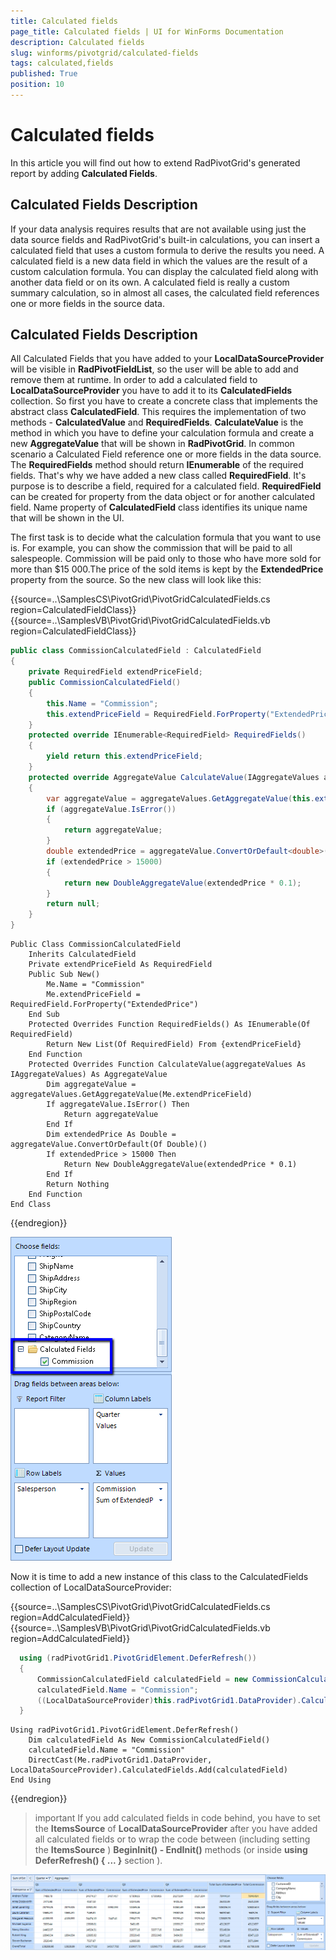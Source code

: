 ```yaml
---
title: Calculated fields
page_title: Calculated fields | UI for WinForms Documentation
description: Calculated fields
slug: winforms/pivotgrid/calculated-fields
tags: calculated,fields
published: True
position: 10
---
```


# Calculated fields



In this article you will find out how to extend RadPivotGrid's generated report by adding __Calculated Fields__.
      

## Calculated Fields Description

If your data analysis requires results that are not available using just the data source fields and RadPivotGrid's built-in calculations, you can insert a calculated field that uses a custom formula to derive the results you need. A calculated field is a new data field in which the values are the result of a custom calculation formula. You can display the calculated field along with another data field or on its own. A calculated field is really a custom summary calculation, so in almost all cases, the calculated field references one or more fields in the source data.

## Calculated Fields Description

All Calculated Fields that you have added to your __LocalDataSourceProvider__ will be visible in __RadPivotFieldList__, so the user will be able to add and remove them at runtime. In order to add a calculated field to __LocalDataSourceProvider__ you have to add it to its __CalculatedFields__ collection. So first you have to create a concrete class that implements the abstract class __CalculatedField__. This requires the implementation of two methods - __CalculatedValue__ and __RequiredFields__. __CalculateValue__ is the method in which you have to define your calculation formula and create a new __AggregateValue__ that will be shown in __RadPivotGrid__. In common scenario a Calculated Field reference one or more fields in the data source. The __RequiredFields__ method should return __IEnumerable__ of the required fields. That's why we have added a new class called __RequiredField__. It's purpose is to describe a field, required for a calculated field. __RequiredField__ can be created for property from the data object or for another calculated field. Name property of __CalculatedField__ class identifies its unique name that will be shown in the UI.

The first task is to decide what the calculation formula that you want to use is. For example, you can show the commission that will be paid to all salespeople. Commission will be paid only to those who have more sold for more than $15 000.The price of the sold items is kept by the __ExtendedPrice__ property from the source. So the new class will look like this:

{{source=..\SamplesCS\PivotGrid\PivotGridCalculatedFields.cs region=CalculatedFieldClass}} 
{{source=..\SamplesVB\PivotGrid\PivotGridCalculatedFields.vb region=CalculatedFieldClass}} 

````C#
public class CommissionCalculatedField : CalculatedField
{
    private RequiredField extendPriceField;
    public CommissionCalculatedField()
    {
        this.Name = "Commission";
        this.extendPriceField = RequiredField.ForProperty("ExtendedPrice");
    }
    protected override IEnumerable<RequiredField> RequiredFields()
    {
        yield return this.extendPriceField;
    }
    protected override AggregateValue CalculateValue(IAggregateValues aggregateValues)
    {
        var aggregateValue = aggregateValues.GetAggregateValue(this.extendPriceField);
        if (aggregateValue.IsError())
        {
            return aggregateValue;
        }
        double extendedPrice = aggregateValue.ConvertOrDefault<double>();
        if (extendedPrice > 15000)
        {
            return new DoubleAggregateValue(extendedPrice * 0.1);
        }
        return null;
    }
}

````
````VB.NET
Public Class CommissionCalculatedField
    Inherits CalculatedField
    Private extendPriceField As RequiredField
    Public Sub New()
        Me.Name = "Commission"
        Me.extendPriceField = RequiredField.ForProperty("ExtendedPrice")
    End Sub
    Protected Overrides Function RequiredFields() As IEnumerable(Of RequiredField)
        Return New List(Of RequiredField) From {extendPriceField}
    End Function
    Protected Overrides Function CalculateValue(aggregateValues As IAggregateValues) As AggregateValue
        Dim aggregateValue = aggregateValues.GetAggregateValue(Me.extendPriceField)
        If aggregateValue.IsError() Then
            Return aggregateValue
        End If
        Dim extendedPrice As Double = aggregateValue.ConvertOrDefault(Of Double)()
        If extendedPrice > 15000 Then
            Return New DoubleAggregateValue(extendedPrice * 0.1)
        End If
        Return Nothing
    End Function
End Class

````

{{endregion}} 


![pivotgrid-calculated-fields 001](images/pivotgrid-calculated-fields001.png)

Now it is time to add a new instance of this class to the CalculatedFields collection of LocalDataSourceProvider:

{{source=..\SamplesCS\PivotGrid\PivotGridCalculatedFields.cs region=AddCalculatedField}} 
{{source=..\SamplesVB\PivotGrid\PivotGridCalculatedFields.vb region=AddCalculatedField}} 

````C#
  using (radPivotGrid1.PivotGridElement.DeferRefresh())
  {
      CommissionCalculatedField calculatedField = new CommissionCalculatedField();
      calculatedField.Name = "Commission";
      ((LocalDataSourceProvider)this.radPivotGrid1.DataProvider).CalculatedFields.Add(calculatedField);
  }

````
````VB.NET
Using radPivotGrid1.PivotGridElement.DeferRefresh()
    Dim calculatedField As New CommissionCalculatedField()
    calculatedField.Name = "Commission"
    DirectCast(Me.radPivotGrid1.DataProvider, LocalDataSourceProvider).CalculatedFields.Add(calculatedField)
End Using

````

{{endregion}}

>important If you add calculated fields in code behind, you have to set the __ItemsSource__ of __LocalDataSourceProvider__ after  you have added all calculated fields or to wrap the code between (including setting the __ItemsSource__ ) __BeginInit() - EndInit()__ methods (or inside __using DeferRefresh() { ... }__ section ).
>

![pivotgrid-calculated-fields 002](images/pivotgrid-calculated-fields002.png)